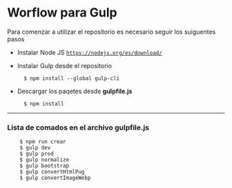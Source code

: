# Worflow para Gulp

Para comenzar a utilizar el repositorio es necesario seguir los suiguentes pasos
- Instalar Node JS
<a href="https://nodejs.org/es/download/" target="_blank">`https://nodejs.org/es/download/`</a>

- Instalar Gulp desde el repositorio
  ```shell
    $ npm install --global gulp-cli
  ```

- Descargar los paqetes desde **gulpfile.js**
  ```shell
    $ npm install
  ```
---

### Lista de comados en el archivo gulpfile.js

```shell
    $ npm run crear
    $ gulp dev
    $ gulp prod
    $ gulp normalize
    $ gulp bootstrap
    $ gulp convertHtmlPug
    $ gulp convertImageWebp
  ```